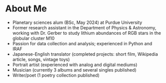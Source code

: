 # About Me
- Planetary sciences alum (BSc, May 2024) at Purdue University
- Former research assistant in the Department of Physics & Astronomy, working with Dr. Gerber to study lithium abundances of RGB stars in the globular cluster M10
- Passion for data collection and analysis; experienced in Python and IRAF
- Japanese-English translator (completed projects: short film, Wikipedia article, songs, vintage toys)
- Portrait artist (experienced with analog and digital mediums)
- Musician (currently 3 albums and several singles published)
- Writer/poet (1 poetry collection published)
